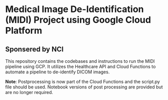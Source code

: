 # Medical Image De-Identification (MIDI) Project using Google Cloud Platform
## Sponsered by NCI

This repository contains the codebases and instructions to run the MIDI pipeline using GCP. It utilizes the Healthcare API and Cloud Functions to automate a pipeline to de-identify DICOM images.

**Note**: Postprocessing is now part of the Cloud Functions and the script.py file should be used. Notebook versions of post processing are provided but are no longer required.
